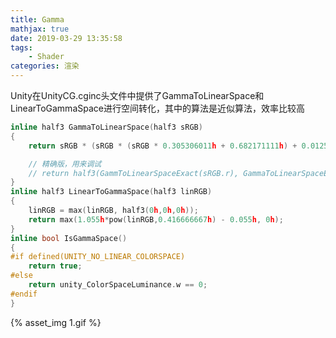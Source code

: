 ```yaml
---
title: Gamma
mathjax: true
date: 2019-03-29 13:35:58
tags:
    - Shader
categories: 渲染
---
```

Unity在UnityCG.cginc头文件中提供了GammaToLinearSpace和LinearToGammaSpace进行空间转化，其中的算法是近似算法，效率比较高
```C
inline half3 GammaToLinearSpace(half3 sRGB)
{
    return sRGB * (sRGB * (sRGB * 0.305306011h + 0.682171111h) + 0.012522878h);

    // 精确版，用来调试
    // return half3(GammToLinearSpaceExact(sRGB.r), GammaToLinearSpaceExact(sRGB.g), GammaToLinearSpaceExact(sRGB.b));
}
inline half3 LinearToGammaSpace(half3 linRGB)
{
    linRGB = max(linRGB, half3(0h,0h,0h));
    return max(1.055h*pow(linRGB,0.416666667h) - 0.055h, 0h);
}
inline bool IsGammaSpace()
{
#if defined(UNITY_NO_LINEAR_COLORSPACE)
    return true;
#else
    return unity_ColorSpaceLuminance.w == 0;
#endif
}
```

{% asset_img 1.gif %}